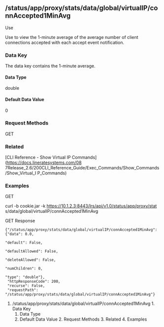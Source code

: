 ## /status/app/proxy/stats/data/global/virtualIP/connAccepted1MinAvg

Use

Use to view the 1-minute average of the average number of client connections
accepted with each accept event notification.

### Data Key

The data key contains the 1-minute average.

#### Data Type

double

#### Default Data Value

0

### Request Methods

GET

### Related

[CLI Reference - Show Virtual IP Commands](https://docs.lineratesystems.com/08
7Release_2.6/200CLI_Reference_Guide/Exec_Commands/Show_Commands/Show_Virtual_I
P_Commands)

### Examples

GET

curl -b cookie.jar -k https://10.1.2.3:8443/lrs/api/v1.0/status/app/proxy/stat
s/data/global/virtualIP/connAccepted1MinAvg

GET Response

    
    
    {"/status/app/proxy/stats/data/global/virtualIP/connAccepted1MinAvg": {"data": 0.0,
                                                                            "default": False,
                                                                            "defaultAllowed": False,
                                                                            "deleteAllowed": False,
                                                                            "numChildren": 0,
                                                                            "type": "double"},
     "httpResponseCode": 200,
     "recurse": False,
     "requestPath": "/status/app/proxy/stats/data/global/virtualIP/connAccepted1MinAvg"}
    

  1. /status/app/proxy/stats/data/global/virtualIP/connAccepted1MinAvg
    1. Data Key
      1. Data Type
      2. Default Data Value
    2. Request Methods
    3. Related
    4. Examples

